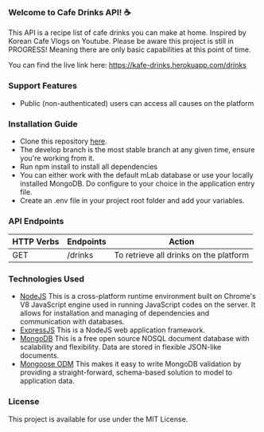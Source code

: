 
### Welcome to Cafe Drinks API! ☕
This API is a recipe list of cafe drinks you can make at home. Inspired by Korean Cafe Vlogs on Youtube. Please be aware this project is still in PROGRESS! Meaning there are only basic capabilities at this point of time.

You can find the live link here: https://kafe-drinks.herokuapp.com/drinks


### Support Features
* Public (non-authenticated) users can access all causes on the platform


### Installation Guide
* Clone this repository [here](https://github.com/blackdevelopa/ProjectSupport.git).
* The develop branch is the most stable branch at any given time, ensure you're working from it.
* Run npm install to install all dependencies
* You can either work with the default mLab database or use your locally installed MongoDB. Do configure to your choice in the application entry file.
* Create an .env file in your project root folder and add your variables.


### API Endpoints
| HTTP Verbs | Endpoints | Action |
| --- | --- | --- |
| GET | /drinks | To retrieve all drinks on the platform |

### Technologies Used
* [NodeJS](https://nodejs.org/) This is a cross-platform runtime environment built on Chrome's V8 JavaScript engine used in running JavaScript codes on the server. It allows for installation and managing of dependencies and communication with databases.
* [ExpressJS](https://www.expresjs.org/) This is a NodeJS web application framework.
* [MongoDB](https://www.mongodb.com/) This is a free open source NOSQL document database with scalability and flexibility. Data are stored in flexible JSON-like documents.
* [Mongoose ODM](https://mongoosejs.com/) This makes it easy to write MongoDB validation by providing a straight-forward, schema-based solution to model to application data.

### License
This project is available for use under the MIT License.
